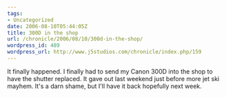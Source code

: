 ```yaml
---
tags:
- Uncategorized
date: 2006-08-10T05:44:05Z
title: 300D in the shop
url: /chronicle/2006/08/10/300d-in-the-shop/
wordpress_id: 489
wordpress_url: http://www.j5studios.com/chronicle/index.php/159
---
```


It finally happened.  I finally had to send my Canon 300D into the shop to have the shutter replaced.  It gave out last weekend just before more jet ski mayhem.  It's a darn shame, but I'll have it back hopefully next week.

